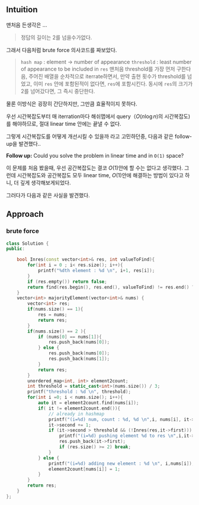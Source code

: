 ## Intuition

맨처음 든생각은 …  

> 정답의 길이는 2를 넘을수가없다.
> 

그래서 다음처럼 brute force 의사코드를 짜보았다.  

> `hash map` : element → number of appearance 
`threshold` : least number of appearance to be included in `res`
맨처음 threshold를 가장 먼저 구한다음, 주어진 배열을 순차적으로 iterrate하면서, 만약 출현 횟수가 threshold를 넘었고, 이미 `res` 안에 포함된적이 없다면, `res`에 포함시킨다. 동시에 `res`의 크기가 2를 넘어갔다면, 그 즉시 중단한다.
> 

물론 이방식은 굉장히 간단하지만, 그만큼 효율적이지 못하다.

우선 시간복잡도부터 매 iterration마다 해쉬맵에서 query（$O(n\log n)$의 시간복잡도)를 해야하므로, 절대 linear time 안에는 끝낼 수 없다.

그렇게 시간복잡도를 어떻게 개선시킬 수 있을까 라고 고민하던중, 다음과 같은 follow-up을 발견했다..

**Follow up:** Could you solve the problem in linear time and in `O(1)` space?

이 문제를 처음 봤을때, 우선 공간복잡도는 결코 $O(1)$안에 할 수는 없다고 생각했다. 그런데 시간복잡도와 공간복잡도 모두 linear time, $O(1)$안에 해결하는 방법이 있다고 하니, 더 깊게 생각해보게되었다.

그러다가 다음과 같은 사실을 발견했다.

> 
> 

## Approach

### brute force

```c++
class Solution {
public:

    bool Inres(const vector<int>& res, int valueToFind){
        for(int i = 0 ; i< res.size(); i++){
            printf("%dth element : %d \n", i+1, res[i]);
        }
        if (res.empty()) return false;
        return find(res.begin(), res.end(), valueToFind) != res.end() ? true : false ; 
    }
    vector<int> majorityElement(vector<int>& nums) {
        vector<int> res;
        if(nums.size() == 1){
            res = nums;
            return res;
        }
        if(nums.size() == 2 ){
            if (nums[0] == nums[1]){
                res.push_back(nums[0]);
            } else {
                res.push_back(nums[0]);
                res.push_back(nums[1]);
            }
            return res;
        }
        unordered_map<int, int> element2count;
        int threshold = static_cast<int>(nums.size()) / 3;
        printf("threshold : %d \n", threshold);
        for(int i =0; i < nums.size(); i++){
            auto it = element2count.find(nums[i]);
            if( it != element2count.end()){
                // already in hashmap
                printf("(i=%d) num, count : %d, %d \n",i, nums[i], it->second);
                it->second += 1;
                if (it->second > threshold && (!Inres(res,it->first))) {
                    printf("(i=%d) pushing element %d to res \n",i,it->first);
                    res.push_back(it->first);
                    if (res.size() >= 2) break;
                }
            } else {
                printf("(i=%d) adding new element : %d \n", i,nums[i]);
                element2count[nums[i]] = 1;
            }
        }
        return res;
    }
};
```